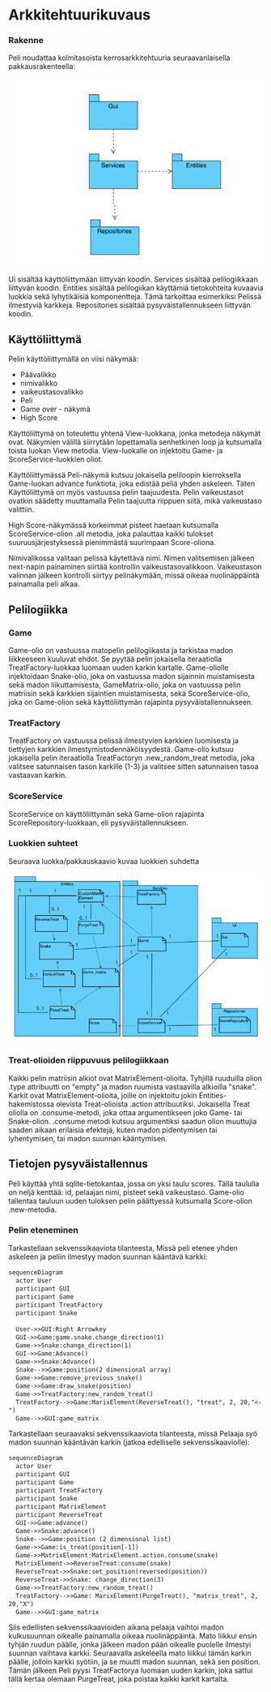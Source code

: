 # Arkkitehtuurikuvaus


### Rakenne

Peli noudattaa kolmitasoista kerrosarkkitehtuuria seuraavanlaisella pakkausrakenteella:

![Pakkauskaavio](./kuvat/pakkauskaavio.png)

Ui sisältää käyttöliittymään liittyvän koodin. Services sisältää pelilogiikkaan liittyvän koodin. Entities sisältää pelilogiikan käyttämiä tietokohteita kuvaavia luokkia sekä lyhytikäisiä komponentteja. Tämä tarkoittaa esimerkiksi Pelissä ilmestyviä karkkeja. Repositories sisältää pysyväistallennukseen liittyvän koodin.

## Käyttöliittymä
Pelin käyttöliittymällä on viisi näkymää:
- Päävalikko
- nimivalikko
- vaikeustasovalikko
- Peli
- Game over - näkymä
- High Score

Käyttöliittymä on toteutettu yhtenä View-luokkana, jonka metodeja näkymät ovat. Näkymien välillä siirrytään lopettamalla senhetkinen loop ja kutsumalla toista luokan View metodia. View-luokalle on injektoitu Game- ja ScoreService-luokkien oliot.

Käyttöliittymässä Peli-näkymä kutsuu jokaisella peliloopin kierroksella Game-luokan advance funktiota, joka edistää peliä yhden askeleen. Täten Käyttöliittymä on myös vastuussa pelin taajuudesta. Pelin vaikeustasot ovatkin säädetty muuttamalla Pelin taajuutta riippuen siitä, mikä vaikeustaso valittiin.

High Score-näkymässä korkeimmat pisteet haetaan kutsumalla ScoreService-olion .all metodia, joka palauttaa kaikki tulokset suuruusjärjestyksessä pienimmästä suurimpaan Score-oliona.

Nimivalikossa valitaan pelissä käytettävä nimi. Nimen valitsemisen jälkeen next-napin painaminen siirtää kontrollin vaikeustasovalikkoon.
Vaikeustason valinnan jälkeen kontrolli siirtyy pelinäkymään, missä oikeaa nuolinäppäintä painamalla peli alkaa.

## Pelilogiikka

### Game
Game-olio on vastuussa matopelin pelilogiikasta ja tarkistaa madon liikkeeseen kuuluvat ehdot. Se pyytää pelin jokaisella iteraatiolla TreatFactory-luokkaa luomaan uuden karkin kartalle. Game-oliolle injektoidaan Snake-olio, joka on vastuussa madon sijainnin muistamisesta sekä madon liikuttamisesta, GameMatrix-olio, joka on vastuussa pelin matriisin sekä karkkien sijaintien muistamisesta, sekä ScoreService-olio, joka on Game-olion sekä käyttöliittymän rajapinta pysyväistallennukseen.

### TreatFactory
TreatFactory on vastuussa pelissä ilmestyvien karkkien luomisesta ja tiettyjen karkkien ilmestymistodennäköisyydestä. Game-olio kutsuu jokaisella pelin iteraatiolla TreatFactoryn .new_random_treat metodia, joka valitsee satunnaisen tason karkille (1-3) ja valitsee sitten satunnaisen tasoa vastaavan karkin.

### ScoreService
ScoreService on käyttöliittymän sekä Game-olion rajapinta ScoreRepository-luokkaan, eli pysyväistallennukseen.


### Luokkien suhteet
Seuraava luokka/pakkauskaavio kuvaa luokkien suhdetta

![Luokkakaavio](./kuvat/luokkakaavio.png)

### Treat-olioiden riippuvuus pelilogiikkaan

Kaikki pelin matriisin alkiot ovat MatrixElement-olioita. Tyhjillä ruuduilla olion .type attribuutti on "empty" ja madon ruumista vastaavilla alkioilla "snake". Karkit ovat MatrixElement-olioita, joille on injektoitu jokin Entities-hakemistossa olevista Treat-olioista .action attribuutiksi. Jokaisella Treat oliolla on .consume-metodi, joka ottaa argumentikseen joko Game- tai Snake-olion. .consume metodi kutsuu argumentiksi saadun olion muuttujia saaden aikaan erilaisia efektejä, kuten madon pidentymisen tai lyhentymisen, tai madon suunnan kääntymisen.


## Tietojen pysyväistallennus

Peli käyttää yhtä sqlite-tietokantaa, jossa on yksi taulu scores. Tällä taululla on neljä kenttää: id, pelaajan nimi, pisteet sekä vaikeustaso. Game-olio tallentaa tauluun uuden tuloksen pelin päättyessä kutsumalla Score-olion .new-metodia.

### Pelin eteneminen

Tarkastellaan sekvenssikaaviota tilanteesta, Missä peli etenee yhden askeleen ja peliin ilmestyy madon suunnan kääntävä karkki:

```mermaid
sequenceDiagram
  actor User
  participant GUI
  participant Game
  participant TreatFactory
  participant Snake
  
  User->>GUI:Right Arrowkey
  GUI->>Game:game.snake.change_direction(1)
  Game->>Snake:change_direction(1)
  GUI->>Game:Advance()
  Game->>Snake:Advance()
  Snake-->>Game:position(2 dimensional array)
  Game->>Game:remove_previous_snake()
  Game->>Game:draw_snake(position)
  Game->>TreatFactory:new_random_treat()
  TreatFactory-->>Game:MarixElement(ReverseTreat(), "treat", 2, 20,"<-")
  Game-->>GUI:game_matrix
  ```
  Tarkastellaan seuraavaksi sekvenssikaaviota tilanteesta, missä Pelaaja syö madon suunnan kääntävän karkin (jatkoa edelliselle sekvenssikaaviolle):
 
```mermaid
sequenceDiagram
  actor User
  participant GUI
  participant Game
  participant TreatFactory
  participant Snake
  participant MatrixElement
  participant ReverseTreat
  GUI->>Game:advance()
  Game->>Snake:advance()
  Snake-->>Game:position (2 dimensional list)
  Game->>Game:is_treat(position[-1])
  Game->>MatrixElement:MatrixElement.action.consume(snake)
  MatrixElement->>ReverseTreat:consume(snake)
  ReverseTreat->>Snake:set_position(reversed(position))
  ReverseTreat->>Snake: change_direction(3)
  Game->>TreatFactory:new_random_treat()
  TreatFactory-->>Game: MarixElement(PurgeTreat(), "matrix_treat", 2, 20,"X")
  Game-->>GUI:game_matrix 
```

Siis edellisten sekvenssikaavioiden aikana pelaaja vaihtoi madon kulkusuunnan oikealle painamalla oikeaa nuolinäppäintä. Mato liikkui ensin tyhjän ruudun päälle, jonka jälkeen madon pään oikealle puolelle ilmestyi suunnan vaihtava karkki. Seuraavalla askeleella mato liikkui tämän karkin päälle, jolloin karkki syötiin, ja se muutti madon suunnan, sekä sen position. Tämän jälkeen Peli pyysi TreatFactorya luomaan uuden karkin, joka sattui tällä kertaa olemaan PurgeTreat, joka poistaa kaikki karkit kartalta.
